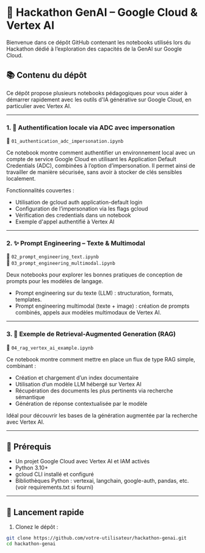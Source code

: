 # 🔧 Hackathon GenAI – Google Cloud & Vertex AI

Bienvenue dans ce dépôt GitHub contenant les notebooks utilisés lors du Hackathon dédié à l’exploration des capacités de la GenAI sur Google Cloud.

## 📚 Contenu du dépôt

Ce dépôt propose plusieurs notebooks pédagogiques pour vous aider à démarrer rapidement avec les outils d'IA générative sur Google Cloud, en particulier avec Vertex AI.

---

### 1. 🔐 Authentification locale via ADC avec impersonation

📄 `01_authentication_adc_impersonation.ipynb`

Ce notebook montre comment authentifier un environnement local avec un compte de service Google Cloud en utilisant les Application Default Credentials (ADC), combinées à l’option d’impersonation. Il permet ainsi de travailler de manière sécurisée, sans avoir à stocker de clés sensibles localement.

Fonctionnalités couvertes :
- Utilisation de gcloud auth application-default login
- Configuration de l’impersonation via les flags gcloud
- Vérification des credentials dans un notebook
- Exemple d'appel authentifié à Vertex AI

---

### 2. ✨ Prompt Engineering – Texte & Multimodal

📄 `02_prompt_engineering_text.ipynb`  
📄 `03_prompt_engineering_multimodal.ipynb`

Deux notebooks pour explorer les bonnes pratiques de conception de prompts pour les modèles de langage.

- Prompt engineering sur du texte (LLM) : structuration, formats, templates.
- Prompt engineering multimodal (texte + image) : création de prompts combinés, appels aux modèles multimodaux de Vertex AI.

---

### 3. 🧠 Exemple de Retrieval-Augmented Generation (RAG)

📄 `04_rag_vertex_ai_example.ipynb`

Ce notebook montre comment mettre en place un flux de type RAG simple, combinant :

- Création et chargement d’un index documentaire
- Utilisation d’un modèle LLM hébergé sur Vertex AI
- Récupération des documents les plus pertinents via recherche sémantique
- Génération de réponse contextualisée par le modèle

Idéal pour découvrir les bases de la génération augmentée par la recherche avec Vertex AI.

---

## 🔧 Prérequis

- Un projet Google Cloud avec Vertex AI et IAM activés
- Python 3.10+
- gcloud CLI installé et configuré
- Bibliothèques Python : vertexai, langchain, google-auth, pandas, etc. (voir requirements.txt si fourni)

---

## 🚀 Lancement rapide

1. Clonez le dépôt :
```bash
git clone https://github.com/votre-utilisateur/hackathon-genai.git
cd hackathon-genai
